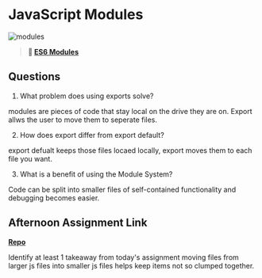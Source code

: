 # JavaScript Modules

![modules](https://bcw.blob.core.windows.net/public/img/1015719031845190)

> **📖 [ES6 Modules](https://codeworksacademy.com/fs-student-guide/resources/wk3/01-Modules)**

## Questions

1. What problem does using exports solve?

modules are pieces of code that stay local on the drive they are on.  Export allws the user to move them to seperate files.

2. How does export differ from export default?

export defualt keeps those files locaed locally, export moves them to each file you want.

3. What is a benefit of using the Module System?

Code can be split into smaller files of self-contained functionality and debugging becomes easier.

## Afternoon Assignment Link

**[Repo](https://github.com/tberry019/zooKeeper)**

Identify at least 1 takeaway from today's assignment
 moving files from larger js files into smaller js files helps keep items not so clumped together.